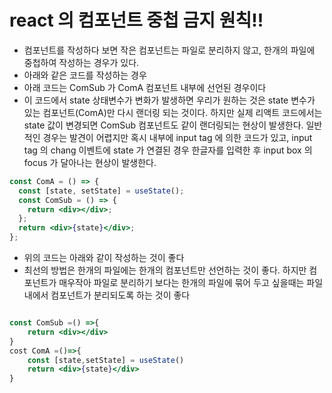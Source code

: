 # react 의 컴포넌트 중첩 금지 원칙!!

- 컴포넌트를 작성하다 보면 작은 컴포넌트는 파일로 분리하지 않고, 한개의 파일에 중첩하여 작성하는 경우가 있다.
- 아래와 같은 코드를 작성하는 경우
- 아래 코드는 ComSub 가 ComA 컴포넌트 내부에 선언된 경우이다
- 이 코드에서 state 상태변수가 변화가 발생하면 우리가 원하는 것은 state 변수가 있는 컴포넌트(ComA)만 다시 랜더링 되는 것이다. 하지만 실제 리액트 코드에서는 state 값이 변경되면 ComSub 컴포넌트도 같이 랜더링되는 현상이 발생한다. 일반적인 경우는 발견이 어렵지만 혹시 내부에 input tag 에 의한 코드가 있고, input tag 의 chang 이벤트에 state 가 연결된 경우 한글자를 입력한 후 input box 의 focus 가 달아나는 현상이 발생한다.

```jsx
const ComA = () => {
  const [state, setState] = useState();
  const ComSub = () => {
    return <div></div>;
  };
  return <div>{state}</div>;
};
```

- 위의 코드는 아래와 같이 작성하는 것이 좋다
- 최선의 방법은 한개의 파일에는 한개의 컴포넌트만 선언하는 것이 좋다. 하지만 컴포넌트가 매우작아 파일로 분리하기 보다는 한개의 파일에 묶어 두고 싶을때는 파일내에서 컴포넌트가 분리되도록 하는 것이 좋다

```jsx

const ComSub =() =>{
    return <div></div>
}
cost ComA =()=>{
    const [state,setState] = useState()
    return <div>{state}</div>
}
```
